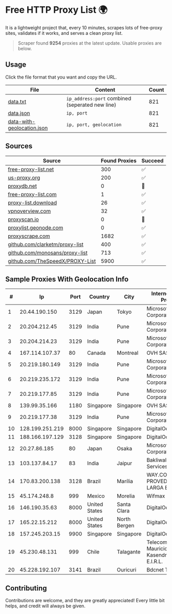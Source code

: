 
# Free HTTP Proxy List 🌍

It is a lightweight project that, every 10 minutes, scrapes lots of free-proxy sites, validates if it works, and serves a clean proxy list.


> Scraper found **9254** proxies at the latest update. Usable proxies are below.

## Usage

Click the file format that you want and copy the URL.


|File|Content|Count|
|----|-------|-----|
|[data.txt](https://raw.githubusercontent.com/themiralay/Proxy-List-World/master/data.txt)|`ip_address:port` combined (seperated new line)|821|
|[data.json](https://raw.githubusercontent.com/themiralay/Proxy-List-World/master/data.json)|`ip, port`|821|
|[data-with-geolocation.json](https://raw.githubusercontent.com/themiralay/Proxy-List-World/master/data-with-geolocation.json)|`ip, port, geolocation`|821|

## Sources

|Source|Found Proxies|Succeed|
|------|-------------|-------|
|[free-proxy-list.net](https://free-proxy-list.net)|300|✅|
|[us-proxy.org](https://www.us-proxy.org)|200|✅|
|[proxydb.net](http://proxydb.net)|0|🚫|
|[free-proxy-list.com](https://free-proxy-list.com/?page=&port=&type%5B%5D=http&type%5B%5D=https&up_time=0&search=Search)|1|✅|
|[proxy-list.download](https://www.proxy-list.download/HTTP)|26|✅|
|[vpnoverview.com](https://vpnoverview.com/privacy/anonymous-browsing/free-proxy-servers)|32|✅|
|[proxyscan.io](https://www.proxyscan.io)|0|🚫|
|[proxylist.geonode.com](https://proxylist.geonode.com/api/proxy-list?limit=300&page=1&sort_by=lastChecked&sort_type=desc&protocols=http,https)|0|✅|
|[proxyscrape.com](https://api.proxyscrape.com/v2/?request=displayproxies&protocol=http&timeout=10000&country=all&ssl=all&anonymity=all)|1682|✅|
|[github.com/clarketm/proxy-list](https://raw.githubusercontent.com/clarketm/proxy-list/master/proxy-list-raw.txt)|400|✅|
|[github.com/monosans/proxy-list](https://raw.githubusercontent.com/monosans/proxy-list/main/proxies/http.txt)|713|✅|
|[github.com/TheSpeedX/PROXY-List](https://raw.githubusercontent.com/TheSpeedX/PROXY-List/master/http.txt)|5900|✅|


## Sample Proxies With Geolocation Info

|#|Ip|Port|Country|City|Internet Service Provider|
|-|--|----|-------|----|-------------------------|
|1|20.44.190.150|3129|Japan|Tokyo|Microsoft Corporation|
|2|20.204.212.45|3129|India|Pune|Microsoft Corporation|
|3|20.204.214.23|3129|India|Pune|Microsoft Corporation|
|4|167.114.107.37|80|Canada|Montreal|OVH SAS|
|5|20.219.180.149|3129|India|Pune|Microsoft Corporation|
|6|20.219.235.172|3129|India|Pune|Microsoft Corporation|
|7|20.219.177.85|3129|India|Pune|Microsoft Corporation|
|8|139.99.35.166|1180|Singapore|Singapore|OVH SAS|
|9|20.219.177.38|3129|India|Pune|Microsoft Corporation|
|10|128.199.251.219|8000|Singapore|Singapore|DigitalOcean, LLC|
|11|188.166.197.129|3128|Singapore|Singapore|DigitalOcean, LLC|
|12|20.27.86.185|80|Japan|Osaka|Microsoft Corporation|
|13|103.137.84.17|83|India|Jaipur|Bakliwal Telecom Services Pvt Ltd|
|14|170.83.200.138|3128|Brazil|Marília|WAY.COM PROVEDOR BANDA LARGA EIRELI|
|15|45.174.248.8|999|Mexico|Morelia|Wifmax S.A de C.V.|
|16|146.190.35.63|8000|United States|Santa Clara|DigitalOcean, LLC|
|17|165.22.15.212|8000|United States|North Bergen|DigitalOcean, LLC|
|18|157.245.203.15|9900|Singapore|Singapore|DigitalOcean, LLC|
|19|45.230.48.131|999|Chile|Talagante|Telecomunicaciones Mauricio Andres Kasendra Larenas E.I.R.L.|
|20|45.228.192.107|3141|Brazil|Ouricuri|Bdcnet Telecom|



## Contributing

Contributions are welcome, and they are greatly appreciated! Every
little bit helps, and credit will always be given.

